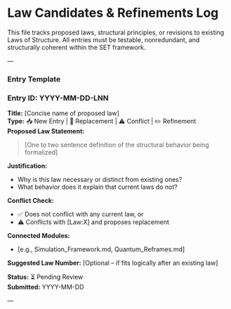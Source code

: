 # Law Candidates & Refinements Log  
This file tracks proposed laws, structural principles, or revisions to existing Laws of Structure. All entries must be testable, nonredundant, and structurally coherent within the SET framework.

—

### Entry Template

### Entry ID: YYYY-MM-DD-LNN  
**Title:** [Concise name of proposed law]  
**Type:** 📥 New Entry | 🔁 Replacement | ⚠️ Conflict | ✏️ Refinement  
**Proposed Law Statement:**  
> [One to two sentence definition of the structural behavior being formalized]

**Justification:**  
- Why is this law necessary or distinct from existing ones?  
- What behavior does it explain that current laws do not?

**Conflict Check:**  
- ✅ Does not conflict with any current law, or  
- ⚠️ Conflicts with [Law:X] and proposes replacement

**Connected Modules:**  
- [e.g., Simulation_Framework.md, Quantum_Reframes.md]

**Suggested Law Number:** [Optional – if fits logically after an existing law]

**Status:** ⏳ Pending Review  
**Submitted:** YYYY-MM-DD

—
